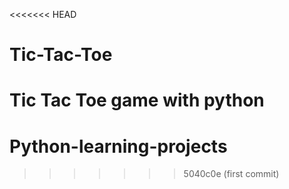<<<<<<< HEAD
# Tic-Tac-Toe
Tic Tac Toe game with python 
=======
# Python-learning-projects
>>>>>>> 5040c0e (first commit)
